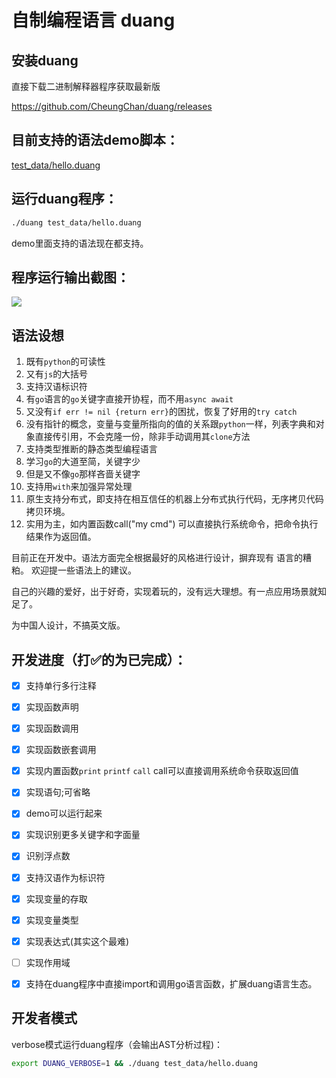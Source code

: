 # 自制编程语言 duang

## 安装duang
直接下载二进制解释器程序获取最新版

https://github.com/CheungChan/duang/releases
## 目前支持的语法demo脚本：
<a href="./test_data/hello.duang">test_data/hello.duang</a>

## 运行duang程序：
```bash
./duang test_data/hello.duang
```
demo里面支持的语法现在都支持。

## 程序运行输出截图：
![](https://img.azhangbaobao.cn/img/20220509141847.png)

## 语法设想
1. 既有`python`的可读性
2. 又有`js`的大括号
3. 支持汉语标识符
4. 有`go`语言的`go`关键字直接开协程，而不用`async await`
5. 又没有`if err != nil {return err}`的困扰，恢复了好用的`try catch`
6. 没有指针的概念，变量与变量所指向的值的关系跟`python`一样，列表字典和对象直接传引用，不会克隆一份，除非手动调用其`clone`方法
7. 支持类型推断的静态类型编程语言
8. 学习`go`的大道至简，关键字少
9. 但是又不像`go`那样吝啬关键字
10. 支持用`with`来加强异常处理
11. 原生支持分布式，即支持在相互信任的机器上分布式执行代码，无序拷贝代码拷贝环境。
12. 实用为主，如内置函数call("my cmd") 可以直接执行系统命令，把命令执行结果作为返回值。

目前正在开发中。语法方面完全根据最好的风格进行设计，摒弃现有 语言的糟粕。
欢迎提一些语法上的建议。

自己的兴趣的爱好，出于好奇，实现着玩的，没有远大理想。有一点应用场景就知足了。

为中国人设计，不搞英文版。

## 开发进度（打✅的为已完成）：
- [x] 支持单行多行注释
- [x] 实现函数声明
- [x] 实现函数调用
- [x] 实现函数嵌套调用
- [x] 实现内置函数`print` `printf` `call` call可以直接调用系统命令获取返回值
- [x] 实现语句;可省略
- [x] demo可以运行起来
- [x] 实现识别更多关键字和字面量
- [x] 识别浮点数
- [x] 支持汉语作为标识符
- [x] 实现变量的存取
- [x] 实现变量类型
- [x] 实现表达式(其实这个最难)
- [ ] 实现作用域
- [x] 支持在duang程序中直接import和调用go语言函数，扩展duang语言生态。




## 开发者模式
verbose模式运行duang程序（会输出AST分析过程)：
```bash
export DUANG_VERBOSE=1 && ./duang test_data/hello.duang
```
